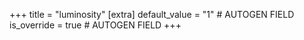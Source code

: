 +++
title = "luminosity"
[extra]
default_value = "1" # AUTOGEN FIELD
is_override = true # AUTOGEN FIELD
+++